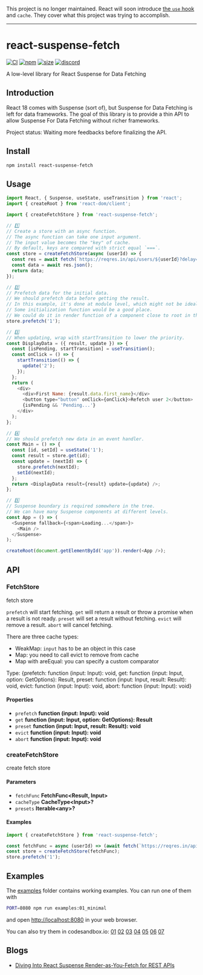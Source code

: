 This project is no longer maintained.
React will soon introduce [the `use` hook](https://github.com/reactjs/rfcs/pull/229) and `cache`.
They cover what this project was trying to accomplish.

---

# react-suspense-fetch

[![CI](https://img.shields.io/github/actions/workflow/status/dai-shi/react-suspense-fetch/ci.yml?branch=main)](https://github.com/dai-shi/react-suspense-fetch/actions?query=workflow%3ACI)
[![npm](https://img.shields.io/npm/v/react-suspense-fetch)](https://www.npmjs.com/package/react-suspense-fetch)
[![size](https://img.shields.io/bundlephobia/minzip/react-suspense-fetch)](https://bundlephobia.com/result?p=react-suspense-fetch)
[![discord](https://img.shields.io/discord/627656437971288081)](https://discord.gg/MrQdmzd)

A low-level library for React Suspense for Data Fetching

## Introduction

React 18 comes with Suspense (sort of),
but Suspense for Data Fetching is left for data frameworks.
The goal of this library is to provide a thin API
to allow Suspense For Data Fetching without richer frameworks.

Project status: Waiting more feedbacks before finalizing the API.

## Install

```bash
npm install react-suspense-fetch
```

## Usage

```javascript
import React, { Suspense, useState, useTransition } from 'react';
import { createRoot } from 'react-dom/client';

import { createFetchStore } from 'react-suspense-fetch';

// 1️⃣
// Create a store with an async function.
// The async function can take one input argument.
// The input value becomes the "key" of cache.
// By default, keys are compared with strict equal `===`.
const store = createFetchStore(async (userId) => {
  const res = await fetch(`https://reqres.in/api/users/${userId}?delay=3`);
  const data = await res.json();
  return data;
});

// 2️⃣
// Prefetch data for the initial data.
// We should prefetch data before getting the result.
// In this example, it's done at module level, which might not be ideal.
// Some initialization function would be a good place.
// We could do it in render function of a component close to root in the tree.
store.prefetch('1');

// 3️⃣
// When updating, wrap with startTransition to lower the priority.
const DisplayData = ({ result, update }) => {
  const [isPending, startTransition] = useTransition();
  const onClick = () => {
    startTransition(() => {
      update('2');
    });
  };
  return (
    <div>
      <div>First Name: {result.data.first_name}</div>
      <button type="button" onClick={onClick}>Refetch user 2</button>
      {isPending && 'Pending...'}
    </div>
  );
};

// 4️⃣
// We should prefetch new data in an event handler.
const Main = () => {
  const [id, setId] = useState('1');
  const result = store.get(id);
  const update = (nextId) => {
    store.prefetch(nextId);
    setId(nextId);
  };
  return <DisplayData result={result} update={update} />;
};

// 5️⃣
// Suspense boundary is required somewhere in the tree.
// We can have many Suspense components at different levels.
const App = () => (
  <Suspense fallback={<span>Loading...</span>}>
    <Main />
  </Suspense>
);

createRoot(document.getElementById('app')).render(<App />);
```

## API

<!-- Generated by documentation.js. Update this documentation by updating the source code. -->

### FetchStore

fetch store

`prefetch` will start fetching.
`get` will return a result or throw a promise when a result is not ready.
`preset` will set a result without fetching.
`evict` will remove a result.
`abort` will cancel fetching.

There are three cache types:

*   WeakMap: `input` has to be an object in this case
*   Map: you need to call evict to remove from cache
*   Map with areEqual: you can specify a custom comparator

Type: {prefetch: function (input: Input): void, get: function (input: Input, option: GetOptions): Result, preset: function (input: Input, result: Result): void, evict: function (input: Input): void, abort: function (input: Input): void}

#### Properties

*   `prefetch` **function (input: Input): void** 
*   `get` **function (input: Input, option: GetOptions): Result** 
*   `preset` **function (input: Input, result: Result): void** 
*   `evict` **function (input: Input): void** 
*   `abort` **function (input: Input): void** 

### createFetchStore

create fetch store

#### Parameters

*   `fetchFunc` **FetchFunc\<Result, Input>** 
*   `cacheType` **CacheType\<Input>?** 
*   `presets` **Iterable\<any>?** 

#### Examples

```javascript
import { createFetchStore } from 'react-suspense-fetch';

const fetchFunc = async (userId) => (await fetch(`https://reqres.in/api/users/${userId}?delay=3`)).json();
const store = createFetchStore(fetchFunc);
store.prefetch('1');
```

## Examples

The [examples](examples) folder contains working examples.
You can run one of them with

```bash
PORT=8080 npm run examples:01_minimal
```

and open <http://localhost:8080> in your web browser.

You can also try them in codesandbox.io:
[01](https://codesandbox.io/s/github/dai-shi/react-suspense-fetch/tree/main/examples/01\_minimal)
[02](https://codesandbox.io/s/github/dai-shi/react-suspense-fetch/tree/main/examples/02\_typescript)
[03](https://codesandbox.io/s/github/dai-shi/react-suspense-fetch/tree/main/examples/03\_props)
[04](https://codesandbox.io/s/github/dai-shi/react-suspense-fetch/tree/main/examples/04\_auth)
[05](https://codesandbox.io/s/github/dai-shi/react-suspense-fetch/tree/main/examples/05\_todolist)
[06](https://codesandbox.io/s/github/dai-shi/react-suspense-fetch/tree/main/examples/06\_reactlazy)
[07](https://codesandbox.io/s/github/dai-shi/react-suspense-fetch/tree/main/examples/07\_wasm)

## Blogs

*   [Diving Into React Suspense Render-as-You-Fetch for REST APIs](https://blog.axlight.com/posts/diving-into-react-suspense-render-as-you-fetch-for-rest-apis/)
